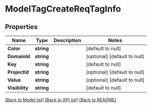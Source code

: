 # ModelTagCreateReqTagInfo

## Properties
Name | Type | Description | Notes
------------ | ------------- | ------------- | -------------
**Color** | **string** |  | [default to null]
**DomainId** | **string** |  | [optional] [default to null]
**Key** | **string** |  | [default to null]
**ProjectId** | **string** |  | [optional] [default to null]
**Value** | **string** |  | [optional] [default to null]
**Visibility** | **string** |  | [default to null]

[[Back to Model list]](../README.md#documentation-for-models) [[Back to API list]](../README.md#documentation-for-api-endpoints) [[Back to README]](../README.md)


